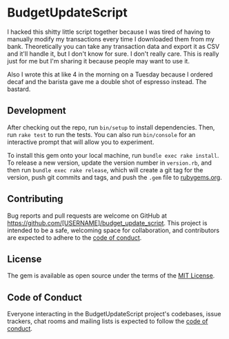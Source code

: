 # BudgetUpdateScript

I hacked this shitty little script together because I was tired of having to manually modify my transactions every time I downloaded them from my bank. Theoretically you can take any transaction data and export it as CSV and it'll handle it, but I don't know for sure. I don't really care. This is really just for me but I'm sharing it because people may want to use it.

Also I wrote this at like 4 in the morning on a Tuesday because I ordered decaf and the barista gave me a double shot of espresso instead. The bastard.

## Development

After checking out the repo, run `bin/setup` to install dependencies. Then, run `rake test` to run the tests. You can also run `bin/console` for an interactive prompt that will allow you to experiment.

To install this gem onto your local machine, run `bundle exec rake install`. To release a new version, update the version number in `version.rb`, and then run `bundle exec rake release`, which will create a git tag for the version, push git commits and tags, and push the `.gem` file to [rubygems.org](https://rubygems.org).

## Contributing

Bug reports and pull requests are welcome on GitHub at https://github.com/[USERNAME]/budget_update_script. This project is intended to be a safe, welcoming space for collaboration, and contributors are expected to adhere to the [code of conduct](https://github.com/[USERNAME]/budget_update_script/blob/master/CODE_OF_CONDUCT.md).


## License

The gem is available as open source under the terms of the [MIT License](https://opensource.org/licenses/MIT).

## Code of Conduct

Everyone interacting in the BudgetUpdateScript project's codebases, issue trackers, chat rooms and mailing lists is expected to follow the [code of conduct](https://github.com/[USERNAME]/budget_update_script/blob/master/CODE_OF_CONDUCT.md).
